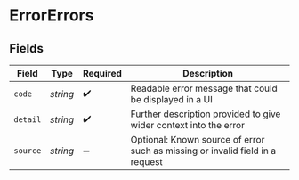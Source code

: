 # ErrorErrors


## Fields

| Field                                                                         | Type                                                                          | Required                                                                      | Description                                                                   |
| ----------------------------------------------------------------------------- | ----------------------------------------------------------------------------- | ----------------------------------------------------------------------------- | ----------------------------------------------------------------------------- |
| `code`                                                                        | *string*                                                                      | :heavy_check_mark:                                                            | Readable error message that could be displayed in a UI                        |
| `detail`                                                                      | *string*                                                                      | :heavy_check_mark:                                                            | Further description provided to give wider context into the error             |
| `source`                                                                      | *string*                                                                      | :heavy_minus_sign:                                                            | Optional: Known source of error such as missing or invalid field in a request |